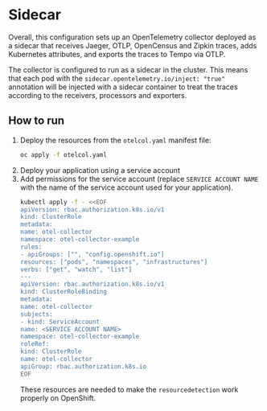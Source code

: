 # Sidecar

Overall, this configuration sets up an OpenTelemetry collector deployed as a sidecar that receives Jaeger, OTLP, OpenCensus and Zipkin traces, adds Kubernetes attributes, and exports the traces to Tempo via OTLP.

The collector is configured to run as a sidecar in the cluster. This means that each pod with the `sidecar.opentelemetry.io/inject: "true"` annotation will be injected with a sidecar container to treat the traces according to the receivers, processors and exporters.

## How to run
1. Deploy the resources from the `otelcol.yaml` manifest file:
    ```sh
    oc apply -f otelcol.yaml
    ```
2. Deploy your application using a service account
3. Add permissions for the service account (replace `SERVICE ACCOUNT NAME` with the name of the service account used for your application).
    ```sh
    kubectl apply -f - <<EOF
    apiVersion: rbac.authorization.k8s.io/v1
    kind: ClusterRole
    metadata:
    name: otel-collector
    namespace: otel-collector-example
    rules:
    - apiGroups: ["", "config.openshift.io"]
    resources: ["pods", "namespaces", "infrastructures"]
    verbs: ["get", "watch", "list"]
    ---
    apiVersion: rbac.authorization.k8s.io/v1
    kind: ClusterRoleBinding
    metadata:
    name: otel-collector
    subjects:
    - kind: ServiceAccount
    name: <SERVICE ACCOUNT NAME>
    namespace: otel-collector-example
    roleRef:
    kind: ClusterRole
    name: otel-collector
    apiGroup: rbac.authorization.k8s.io
    EOF
    ```
    These resources are needed to make the `resourcedetection` work properly on OpenShift.

